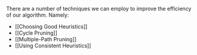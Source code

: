 There are a number of techniques we can employ to improve the efficiency of our algorithm. Namely:
- [[Choosing Good Heuristics]]
- [[Cycle Pruning]]
- [[Multiple-Path Pruning]]
- [[Using Consistent Heuristics]]
